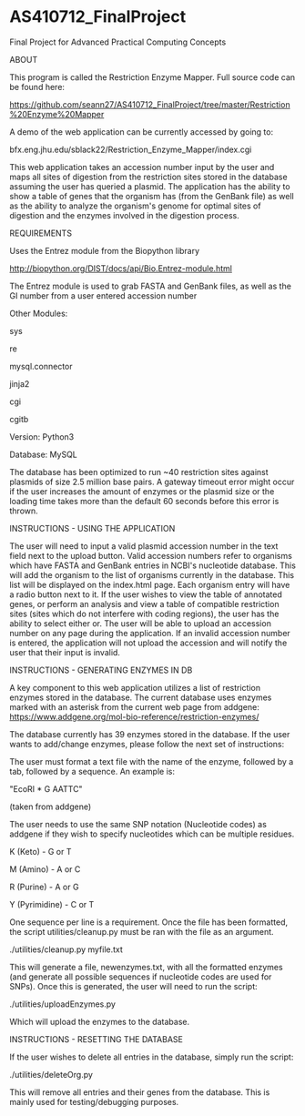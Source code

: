 # AS410712_FinalProject
Final Project for Advanced Practical Computing Concepts

ABOUT

This program is called the Restriction Enzyme Mapper. Full source code can be found here:

https://github.com/seann27/AS410712_FinalProject/tree/master/Restriction%20Enzyme%20Mapper

A demo of the web application can be currently accessed by going to:

bfx.eng.jhu.edu/sblack22/Restriction_Enzyme_Mapper/index.cgi

This web application takes an accession number input by the user and maps all sites of digestion from the restriction
sites stored in the database assuming the user has queried a plasmid. The application has the ability to show a table
of genes that the organism has (from the GenBank file) as well as the ability to analyze the organism's genome for
optimal sites of digestion and the enzymes involved in the digestion process.

REQUIREMENTS

Uses the Entrez module from the Biopython library

http://biopython.org/DIST/docs/api/Bio.Entrez-module.html

The Entrez module is used to grab FASTA and GenBank files, as well as the GI number from a user entered accession number

Other Modules:

sys

re

mysql.connector

jinja2

cgi

cgitb

Version: Python3

Database: MySQL

The database has been optimized to run ~40 restriction sites against plasmids of size 2.5 million base pairs. A gateway timeout
error might occur if the user increases the amount of enzymes or the plasmid size or the loading time takes more than the 
default 60 seconds before this error is thrown.

INSTRUCTIONS - USING THE APPLICATION

The user will need to input a valid plasmid accession number in the text field next to the upload button. Valid accession numbers refer to organisms which have FASTA and GenBank entries in NCBI's nucleotide database. This will add the organism to the
list of organisms currently in the database. This list will be displayed on the index.html page. Each organism entry will have a radio
button next to it. If the user wishes to view the table of annotated genes, or perform an analysis and view a table of compatible
restriction sites (sites which do not interfere with coding regions), the user has the ability to select either or. The user will be
able to upload an accession number on any page during the application. If an invalid accession number is entered, the application will not upload the accession and will notify the user that their input is invalid.

INSTRUCTIONS - GENERATING ENZYMES IN DB

A key component to this web application utilizes a list of restriction enzymes stored in the database. The current database
uses enzymes marked with an asterisk from the current web page from addgene:
https://www.addgene.org/mol-bio-reference/restriction-enzymes/

The database currently has 39 enzymes stored in the database. If the user wants to add/change enzymes, please follow the next set of instructions:

The user must format a text file with the name of the enzyme, followed by a tab, followed by a sequence. An example is:

"EcoRI *	G AATTC"

(taken from addgene)

The user needs to use the same SNP notation (Nucleotide codes) as addgene if they wish to specify nucleotides which can be
multiple residues.

K	(Keto) - G or T

M	(Amino) - A or C

R	(Purine) - A or G

Y	(Pyrimidine) - C or T

One sequence per line is a requirement. Once the file has been formatted, the script utilities/cleanup.py must be ran with
the file as an argument.

./utilities/cleanup.py myfile.txt

This will generate a file, newenzymes.txt, with all the formatted enzymes (and generate all possible sequences if nucleotide codes are used for SNPs). Once this is generated, the user will need to run the script:

./utilities/uploadEnzymes.py

Which will upload the enzymes to the database.

INSTRUCTIONS - RESETTING THE DATABASE

If the user wishes to delete all entries in the database, simply run the script:

./utilities/deleteOrg.py

This will remove all entries and their genes from the database. This is mainly used for testing/debugging purposes.




